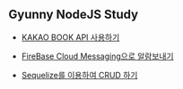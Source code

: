 ## Gyunny NodeJS Study

- [KAKAO BOOK API 사용하기](https://github.com/wjdrbs96/Gyunny-NodeJS-Lab/tree/master/kakao-book-api)

- [FireBase Cloud Messaging으로 알람보내기](https://github.com/wjdrbs96/Gyunny-NodeJS-Lab/tree/master/FCM)

- [Sequelize를 이용하여 CRUD 하기](https://github.com/wjdrbs96/Gyunny-NodeJS-Lab/tree/master/NodeJS_ORM)